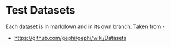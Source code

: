 # Test Datasets

Each dataset is in markdown and in its own branch. Taken from -

* https://github.com/gephi/gephi/wiki/Datasets
